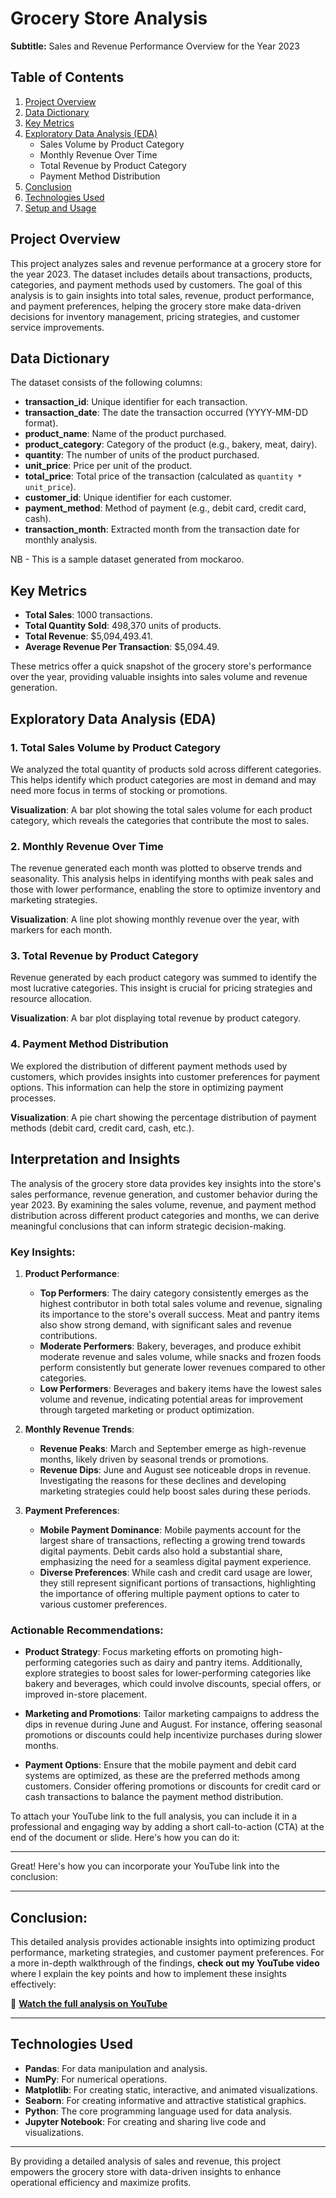 # Grocery Store Analysis

**Subtitle:** Sales and Revenue Performance Overview for the Year 2023

## Table of Contents

1. [Project Overview](#project-overview)
2. [Data Dictionary](#data-dictionary)
3. [Key Metrics](#key-metrics)
4. [Exploratory Data Analysis (EDA)](#exploratory-data-analysis)
    - Sales Volume by Product Category
    - Monthly Revenue Over Time
    - Total Revenue by Product Category
    - Payment Method Distribution
5. [Conclusion](#conclusion)
6. [Technologies Used](#technologies-used)
7. [Setup and Usage](#setup-and-usage)

## Project Overview

This project analyzes sales and revenue performance at a grocery store for the year 2023. The dataset includes details about transactions, products, categories, and payment methods used by customers. The goal of this analysis is to gain insights into total sales, revenue, product performance, and payment preferences, helping the grocery store make data-driven decisions for inventory management, pricing strategies, and customer service improvements.

## Data Dictionary

The dataset consists of the following columns:

- **transaction_id**: Unique identifier for each transaction.
- **transaction_date**: The date the transaction occurred (YYYY-MM-DD format).
- **product_name**: Name of the product purchased.
- **product_category**: Category of the product (e.g., bakery, meat, dairy).
- **quantity**: The number of units of the product purchased.
- **unit_price**: Price per unit of the product.
- **total_price**: Total price of the transaction (calculated as `quantity * unit_price`).
- **customer_id**: Unique identifier for each customer.
- **payment_method**: Method of payment (e.g., debit card, credit card, cash).
- **transaction_month**: Extracted month from the transaction date for monthly analysis.

NB - This is a sample dataset generated from mockaroo.

## Key Metrics

- **Total Sales**: 1000 transactions.
- **Total Quantity Sold**: 498,370 units of products.
- **Total Revenue**: \$5,094,493.41.
- **Average Revenue Per Transaction**: \$5,094.49.

These metrics offer a quick snapshot of the grocery store's performance over the year, providing valuable insights into sales volume and revenue generation.

## Exploratory Data Analysis (EDA)

### 1. Total Sales Volume by Product Category

We analyzed the total quantity of products sold across different categories. This helps identify which product categories are most in demand and may need more focus in terms of stocking or promotions.

**Visualization**: 
A bar plot showing the total sales volume for each product category, which reveals the categories that contribute the most to sales.

### 2. Monthly Revenue Over Time

The revenue generated each month was plotted to observe trends and seasonality. This analysis helps in identifying months with peak sales and those with lower performance, enabling the store to optimize inventory and marketing strategies.

**Visualization**: 
A line plot showing monthly revenue over the year, with markers for each month.

### 3. Total Revenue by Product Category

Revenue generated by each product category was summed to identify the most lucrative categories. This insight is crucial for pricing strategies and resource allocation.

**Visualization**: 
A bar plot displaying total revenue by product category.

### 4. Payment Method Distribution

We explored the distribution of different payment methods used by customers, which provides insights into customer preferences for payment options. This information can help the store in optimizing payment processes.

**Visualization**: 
A pie chart showing the percentage distribution of payment methods (debit card, credit card, cash, etc.).

## Interpretation and Insights
The analysis of the grocery store data provides key insights into the store's sales performance, revenue generation, and customer behavior during the year 2023. By examining the sales volume, revenue, and payment method distribution across different product categories and months, we can derive meaningful conclusions that can inform strategic decision-making.

### Key Insights:
1. **Product Performance**: 
   - **Top Performers**: The dairy category consistently emerges as the highest contributor in both total sales volume and revenue, signaling its importance to the store's overall success. Meat and pantry items also show strong demand, with significant sales and revenue contributions.
   - **Moderate Performers**: Bakery, beverages, and produce exhibit moderate revenue and sales volume, while snacks and frozen foods perform consistently but generate lower revenues compared to other categories.
   - **Low Performers**: Beverages and bakery items have the lowest sales volume and revenue, indicating potential areas for improvement through targeted marketing or product optimization.

2. **Monthly Revenue Trends**: 
   - **Revenue Peaks**: March and September emerge as high-revenue months, likely driven by seasonal trends or promotions.
   - **Revenue Dips**: June and August see noticeable drops in revenue. Investigating the reasons for these declines and developing marketing strategies could help boost sales during these periods.

3. **Payment Preferences**: 
   - **Mobile Payment Dominance**: Mobile payments account for the largest share of transactions, reflecting a growing trend towards digital payments. Debit cards also hold a substantial share, emphasizing the need for a seamless digital payment experience.
   - **Diverse Preferences**: While cash and credit card usage are lower, they still represent significant portions of transactions, highlighting the importance of offering multiple payment options to cater to various customer preferences.

### Actionable Recommendations:
- **Product Strategy**: Focus marketing efforts on promoting high-performing categories such as dairy and pantry items. Additionally, explore strategies to boost sales for lower-performing categories like bakery and beverages, which could involve discounts, special offers, or improved in-store placement.
  
- **Marketing and Promotions**: Tailor marketing campaigns to address the dips in revenue during June and August. For instance, offering seasonal promotions or discounts could help incentivize purchases during slower months.
  
- **Payment Options**: Ensure that the mobile payment and debit card systems are optimized, as these are the preferred methods among customers. Consider offering promotions or discounts for credit card or cash transactions to balance the payment method distribution.

To attach your YouTube link to the full analysis, you can include it in a professional and engaging way by adding a short call-to-action (CTA) at the end of the document or slide. Here's how you can do it:

---

Great! Here's how you can incorporate your YouTube link into the conclusion:

---

## Conclusion:

This detailed analysis provides actionable insights into optimizing product performance, marketing strategies, and customer payment preferences. For a more in-depth walkthrough of the findings, **check out my YouTube video** where I explain the key points and how to implement these insights effectively:

🔗 [**Watch the full analysis on YouTube**](https://youtu.be/MqSHAoWva3w)

---

## Technologies Used

- **Pandas**: For data manipulation and analysis.
- **NumPy**: For numerical operations.
- **Matplotlib**: For creating static, interactive, and animated visualizations.
- **Seaborn**: For creating informative and attractive statistical graphics.
- **Python**: The core programming language used for data analysis.
- **Jupyter Notebook**: For creating and sharing live code and visualizations.

---

By providing a detailed analysis of sales and revenue, this project empowers the grocery store with data-driven insights to enhance operational efficiency and maximize profits.

